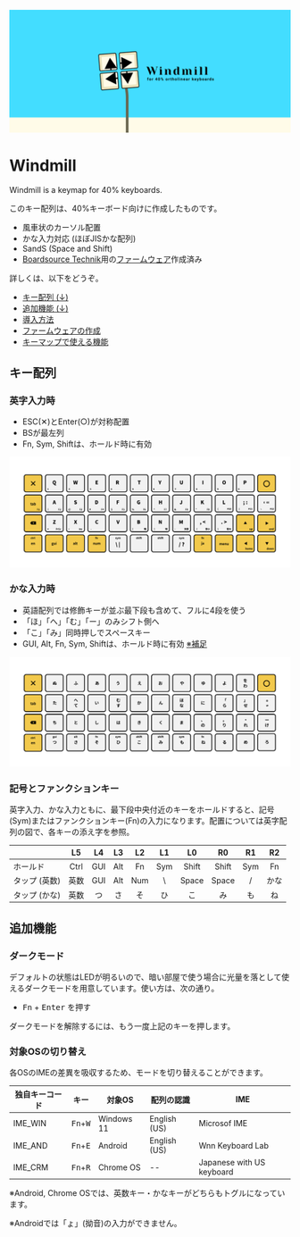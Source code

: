 ![cover](docs/images/cover.png)

# Windmill
Windmill is a keymap for 40% keyboards.

このキー配列は、40%キーボード向けに作成したものです。

- 風車状のカーソル配置
- かな入力対応 (ほぼJISかな配列)
- SandS (Space and Shift)
- [Boardsource Technik](https://boardsource.xyz/store/5ffb9b01edd0447f8023fdb2)用の[ファームウェア](https://github.com/cognitom/windmill/releases)作成済み

詳しくは、以下をどうぞ。

- [キー配列 (↓)](#キー配列)
- [追加機能 (↓)](#追加機能)
- [導入方法](docs/install.md)
- [ファームウェアの作成](docs/build.md)
- [キーマップで使える機能](docs/keymap.md)

## キー配列

### 英字入力時

- ESC(✕)とEnter(○)が対称配置
- BSが最左列
- Fn, Sym, Shiftは、ホールド時に有効

![main](docs/images/layout-main.png)

### かな入力時

- 英語配列では修飾キーが並ぶ最下段も含めて、フルに4段を使う
- 「ほ」「へ」「む」「ー」のみシフト側へ
- 「こ」「み」同時押しでスペースキー
- GUI, Alt, Fn, Sym, Shiftは、ホールド時に有効 [※補足](docs/README.md#altguiは修飾キーかつ単打である問題)

![kana](docs/images/layout-kana.png)

### 記号とファンクションキー

英字入力、かな入力ともに、最下段中央付近のキーをホールドすると、記号(Sym)またはファンクションキー(Fn)の入力になります。配置については英字配列の図で、各キーの添え字を参照。

|  | L5 | L4| L3 | L2 | L1 | L0 | R0 | R1 | R2 |
|--|:--:|:--:|:--:|:--:|:--:|:--:|:--:|:--:|:--:|
| ホールド | Ctrl | GUI | Alt | Fn | Sym | Shift | Shift | Sym | Fn |
| タップ (英数) | 英数 | GUI | Alt | Num | \ | Space | Space | / | かな |
| タップ (かな) | 英数 | つ | さ | そ | ひ | こ | み | も | ね |

## 追加機能

### ダークモード

デフォルトの状態はLEDが明るいので、暗い部屋で使う場合に光量を落として使えるダークモードを用意しています。使い方は、次の通り。

- <kbd>Fn</kbd> + <kbd>Enter</kbd> を押す

ダークモードを解除するには、もう一度上記のキーを押します。

### 対象OSの切り替え

各OSのIMEの差異を吸収するため、モードを切り替えることができます。

| 独自キーコード | キー | 対象OS | 配列の認識 | IME |
|--|--|--|--|--|
| IME_WIN | <kbd>Fn</kbd>+<kbd>W</kbd> | Windows 11 | English (US) | Microsof IME |
| IME_AND | <kbd>Fn</kbd>+<kbd>E</kbd> | Android | English (US) | Wnn Keyboard Lab |
| IME_CRM | <kbd>Fn</kbd>+<kbd>R</kbd> | Chrome OS | -- | Japanese with US keyboard |

※Android, Chrome OSでは、英数キー・かなキーがどちらもトグルになっています。

※Androidでは「ょ」(拗音)の入力ができません。
